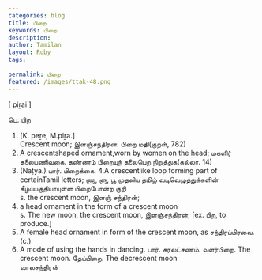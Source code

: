 ```yaml
---
categories: blog
title: பிறை
keywords: பிறை
description: 
author: Tamilan
layout: Ruby
tags: 
 
permalink: பிறை
featured: /images/ttak-48.png
---
```

  
[ piṟai ]  
  
பெ. பிற  
1. [K. peṟe, M.piṟa.]  
Crescent moon; இளஞ்சந்திரன். பிறை மதி(குறள், 782)  
2. A crescentshaped ornament,worn by women on the head; மகளிர் தலையணிவகை. தண்ணம் பிறையுந் தலைபெற நிறுத்துக(கல்லா. 14)  
3. (Nāṭya.) பார். பிறைக்கை. 4.A crescentlike loop forming part of certainTamil letters; ணா, ளு, பூ முதலிய தமிழ் வடிவெழுத்துக்களின் கீழ்ப்பகுதியாயுள்ள பிறைபோன்ற குறி  
s. the crescent moon, இளஞ் சந்திரன்;  
2. a head ornament in the form of a crescent moon  
s. The new moon, the crescent moon, இளஞ்சந்திரன்; [ex. பிற, to produce.]  
2. A female head ornament in form of the crescent moon, as சந்திரப்பிரவை. (c.)  
3. A mode of using the hands in dancing. பார். கரலட்சணம். வளர்பிறை. The crescent moon. தேய்பிறை. The decrescent moon  
வாலசந்திரன்